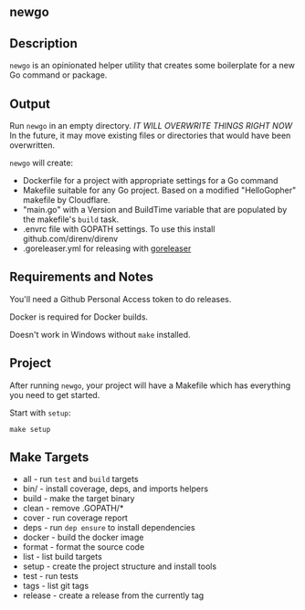 ## newgo

## Description

`newgo` is an opinionated helper utility that creates some boilerplate for a new Go command or package.

## Output

Run `newgo` in an empty directory.  *IT WILL OVERWRITE THINGS RIGHT NOW*  In the future, it may move existing files or directories that would have been overwritten.

`newgo` will create:

- Dockerfile for a project with appropriate settings for a Go command
- Makefile suitable for any Go project.  Based on a modified "HelloGopher" makefile by Cloudflare.
- "main.go" with a Version and BuildTime variable that are populated by the makefile's `build` task.
- .envrc file with GOPATH settings.  To use this install github.com/direnv/direnv
- .goreleaser.yml for releasing with [goreleaser](https://github.com/goreleaser/goreleaser)

## Requirements and Notes

You'll need a Github Personal Access token to do releases.

Docker is required for Docker builds.

Doesn't work in Windows without `make` installed.

## Project

After running `newgo`, your project will have a Makefile which has everything you need to get started.  

Start with `setup`:

```
make setup
```


## Make Targets

- all - run `test` and `build` targets
- bin/ - install coverage, deps, and imports helpers
- build - make the target binary
- clean - remove .GOPATH/*
- cover - run coverage report
- deps - run `dep ensure` to install dependencies
- docker - build the docker image
- format - format the source code
- list - list build targets
- setup - create the project structure and install tools
- test  - run tests
- tags - list git tags
- release - create a release from the currently tag